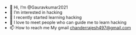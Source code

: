 - 👋 Hi, I’m @Gauravkumar2021
- 👀 I’m interested in hacking
- 🌱 I recently started learning hacking
- 💞️ I love to meet people who can guide me to learn hacking
- 📫 How to reach me 
My gmail chanderrajesh497@gmail.com 

<!---
Gauravkumar2021/Gauravkumar2021 is a ✨ special ✨ repository because its `README.md` (this file) appears on your GitHub profile.
You can click the Preview link to take a look at your changes.
--->
